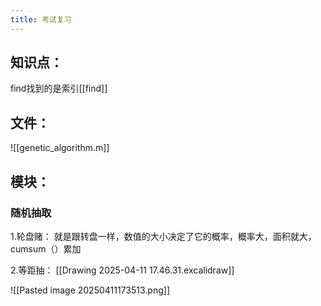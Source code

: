```yaml
---
title: 考试复习
---
```


## 知识点：
find找到的是索引[[find]]

## 文件：
![[genetic_algorithm.m]]

## 模块：

### 随机抽取
1.轮盘赌：
就是跟转盘一样，数值的大小决定了它的概率，概率大，面积就大，cumsum（）累加


2.等距抽：
[[Drawing 2025-04-11 17.46.31.excalidraw]]

![[Pasted image 20250411173513.png]]
